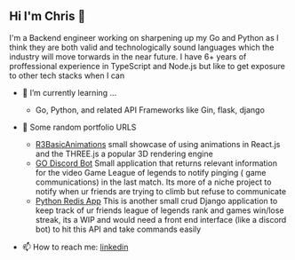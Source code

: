 ## Hi I'm Chris 👋


I'm a Backend engineer working on sharpening up my Go and Python as I think they are both valid and technologically sound languages which the industry will move torwards in the near future. I have 6+ years of proffessional experience in TypeScript and Node.js
but like to get exposure to other tech stacks when I can

- 🌱 I’m currently learning ...
    - Go, Python, and related API Frameworks like Gin, flask, django

- 🔭 Some random portfolio URLS
    -   [R3BasicAnimations](https://chrisabedi.github.io/r3basicanimation/) small showcase of using animations in React.js and the THREE.js a popular 3D rendering engine
    -   [GO Discord Bot](https://github.com/chrisabedi/league-info) Small application that returns relevant information for the video Game League of legends to notify pinging ( game communications) in the last match. Its more of a niche project to notify when ur friends are trying to climb but refuse to communicate
    -   [Python Redis App](https://github.com/chrisabedi/game_analytics) This is another small crud Django application to keep track of ur friends league of legends rank and games win/lose streak, its a WIP and would need a front end interface (like a discord bot) to hit this API and take commands easily 

- 📫 How to reach me: [linkedin](https://linkedin.com/in/chrisabedi)


